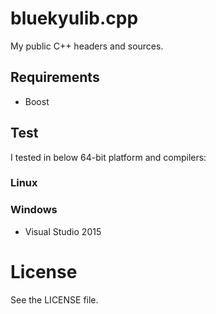 # bluekyulib.cpp
My public C++ headers and sources.

## Requirements
* Boost

## Test
I tested in below 64-bit platform and compilers:

### Linux

### Windows
* Visual Studio 2015



# License
See the LICENSE file.
